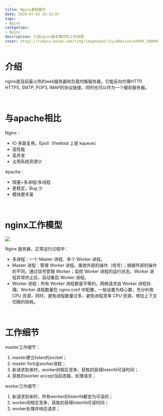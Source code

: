 ```yaml
---
title: Nginx基础概念
date: 2020-07-03 16:33:07
tags:
- Nginx
categories:
- Nginx
description: 介绍nginx基本概念和工作原理
cover: https://timgsa.baidu.com/timg?image&quality=80&size=b9999_10000&sec=1596540192624&di=bbd964cce4cea1709707e02e51dc38ce&imgtype=0&src=http%3A%2F%2Fwww.otcms.cn%2Fupfiles%2Finfoimg%2Fcoll%2Fot20190122232426541.jpg
---
```






# 介绍

nginx是目前最火热的web服务器和负载均衡服务器，它能反向代理HTTP, HTTPS, SMTP, POP3, IMAP的协议链接，同时也可以作为一个缓存服务器。



<br>



# 与apache相比

Nginx：

- IO 多路复用，Epoll（freebsd 上是 kqueue）
- 高性能
- 高并发
- 占用系统资源少


Apache：

- 阻塞+多进程/多线程
- 更稳定，Bug 少
- 模块更丰富



<br>



# nginx工作模型



![](nginx-process.png)



Nginx 服务器，正常运行过程中：

- 多进程：一个 Master 进程、多个 Worker 进程。
- Master 进程：管理 Worker 进程。接收外部的操作（信号）；根据外部的操作的不同，通过信号管理 Worker；监控 Worker 进程的运行状态，Worker 进程异常终止后，自动重启 Worker 进程。
- Worker 进程：所有 Worker 进程都是平等的。网络请求由 Worker 进程处理。Worker 进程数量在 nginx.conf 中配置，一般设置为核心数，充分利用 CPU 资源，同时，避免进程数量过多，避免进程竞争 CPU 资源，增加上下文切换的损耗。

<br>



# 工作细节

master工作细节：

1. master建立listen的socket；
2. master fork出worker进程；
3. 新请求到来时，worker间相互竞争，获胜的获得listenfd可读时间；
4. 获胜的worker accept当前连接，处理请求；



worker工作细节：

1. 新请求到来时，所有worker的listenfd都变为可读的；
2. worker间相互竞争，获胜的获得listenfd可读时间；
3. worker处理并响应请求；



